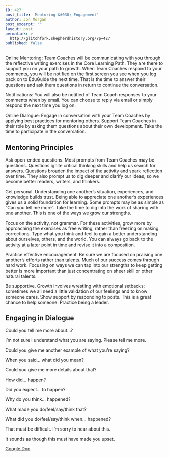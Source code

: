 ```yaml
---
ID: 427
post_title: 'Mentoring &#038; Engagement'
author: Jon Morgan
post_excerpt: ""
layout: post
permalink: >
  http://glitchfork.shepherdhistory.org/?p=427
published: false
---
```

<p>Online Mentoring: Team Coaches will be communicating with you through the reflective writing exercises in the Core Learning Path. They are there to support you on your path to growth. When Team Coaches respond to your comments, you will be notified on the first screen you see when you log back on to EduGuide the next time. That is the time to answer their questions and ask them questions in return to continue the conversation.</p>
<p>Notifications: You will also be notified of Team Coach responses to your comments when by email. You can choose to reply via email or simply respond the next time you log on.</p>
<p>Online Dialogue: Engage in conversation with your Team Coaches by applying best practices for mentoring others. Support Team Coaches in their role by asking them questions about their own development. Take the time to participate in the conversation.</p>
<h2>Mentoring Principles</h2>
<p>Ask open-ended questions. Most prompts from Team Coaches may be questions. Questions ignite critical thinking skills and help us search for answers. Questions broaden the impact of the activity and spark reflection over time. They also prompt us to dig deeper and clarify our ideas, so we become better readers, writers, and thinkers.</p>
<p>Get personal. Understanding one another’s situation, experiences, and knowledge builds trust. Being able to appreciate one another’s experiences gives us a solid foundation for learning. Some prompts may be as simple as “Can you tell me more”. Take the time to dig into the work of sharing with one another. This is one of the ways we grow our strengths.</p>
<p>Focus on the activity, not grammar. For these activities, grow more by approaching the exercises as free writing, rather than freezing or making corrections. Type what you think and feel to gain a better understanding about ourselves, others, and the world. You can always go back to the activity at a later point in time and revise it into a composition.</p>
<p>Practice effective encouragement. Be sure we are focused on praising one another’s efforts rather than talents. Much of our success comes through hard work. Focusing on ways we can tap into our strengths to keep getting better is more important than just concentrating on sheer skill or other natural talents. </p>
<p>Be supportive. Growth involves wrestling with emotional setbacks; sometimes we all need a little validation of our feelings and to know someone cares. Show support by responding to posts. This is a great chance to help someone. Practice being a leader.</p>
<h2>Engaging in Dialogue</h2>
<p>Could you tell me more about...?</p>
<p>I’m not sure I understand what you are saying. Please tell me more.</p>
<p>Could you give me another example of what you’re saying?</p>
<p>When you said... what did you mean?</p>
<p>Could you give me more details about that?</p>
<p>How did... happen?</p>
<p>Did you expect... to happen?</p>
<p>Why do you think... happened?</p>
<p>What made you do/feel/say/think that?</p>
<p>What did you do/feel/say/think when... happened?</p>
<p>That must be difficult. I’m sorry to hear about this.</p>
<p>It sounds as though this must have made you upset.</p>
<p></p>
<p><a href="https://docs.google.com/document/d/1dor_WlsDJfsw-rTC1AIQrtYiMoipH0jepshcEwgywMY/edit?usp=sharing">Google Doc</a></p>